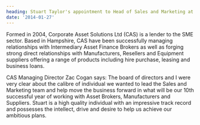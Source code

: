 ```yaml
---
heading: Stuart Taylor's appointment to Head of Sales and Marketing at Corporate Asset Solutions
date: '2014-01-27'
---
```

Formed in 2004, Corporate Asset Solutions Ltd (CAS) is a lender to the SME sector. Based in Hampshire, CAS have been successfully managing relationships with Intermediary Asset Finance Brokers as well as forging strong direct relationships with Manufacturers, Resellers and Equipment suppliers offering a range of products including hire purchase, leasing and business loans.

CAS Managing Director Zac Cogan says: The board of directors and I were very clear about the calibre of individual we wanted to lead the Sales and Marketing team and help move the business forward in what will be our 10th successful year of working with Asset Brokers, Manufacturers and Suppliers. Stuart is a high quality individual with an impressive track record and possesses the intellect, drive and desire to help us achieve our ambitious plans.

